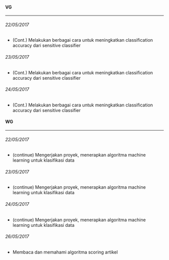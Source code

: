 #### VG
---
###### 22/05/2017
* (Cont.) Melakukan berbagai cara untuk meningkatkan classification accuracy dari sensitive classifier

###### 23/05/2017
* (Cont.) Melakukan berbagai cara untuk meningkatkan classification accuracy dari sensitive classifier

###### 24/05/2017
* (Cont.) Melakukan berbagai cara untuk meningkatkan classification accuracy dari sensitive classifier


#### WG
---
###### 22/05/2017
* (continue) Mengerjakan proyek, menerapkan algoritma machine learning untuk klasifikasi data

###### 23/05/2017
* (continue) Mengerjakan proyek, menerapkan algoritma machine learning untuk klasifikasi data

###### 24/05/2017
* (continue) Mengerjakan proyek, menerapkan algoritma machine learning untuk klasifikasi data

###### 26/05/2017
* Membaca dan memahami algoritma scoring artikel
